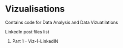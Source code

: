 # Vizualisations
Contains code for Data Analysis and Data Vizuatilations  

LinkedIn post files list
1. Part 1 - Viz-1-LinkedIN
